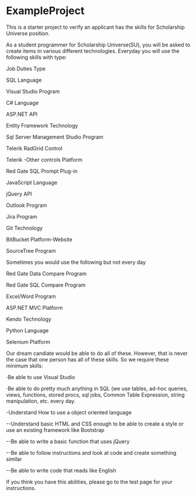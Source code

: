 # ExampleProject
This is a starter project to verify an applicant has the skills for Scholarship Universe position.

As a student programmer for Scholarship Universe(SU), you will be asked to create items in various different technologies.
Everyday you will use the following skills with type:

Job Duties	Type

SQL  	Language

Visual Studio	Program

C#	Language

ASP.NET	API

Entity Framework	Technology

Sql Server Management Studio	Program

Telerik RadGrid	Control

Telerik -Other controls	Platform

Red Gate SQL Prompt	Plug-in

JavaScript	Language

jQuery	API

Outlook	Program

Jira	Program

Git	Technology

BitBucket	Platform-Website

SourceTree	Program


Sometimes you would use the following but not every day

Red Gate Data Compare	Program

Red Gate SQL Compare	Program

Excel/Word	Program

ASP.NET MVC	Platform

Kendo	Technology

Python	Language

Selenium	Platform



Our dream candiate would be able to do all of these. However, that is never the case that one person has all of these skills.
So we require these minimum skills:

⋅Be able to use Visual Studio

⋅Be able to do pretty much anything in SQL (we use tables, ad-hoc queries, views, functions, stored procs, sql jobs, Common Table Expression, string manipulation, etc. every day.

-Understand How to use a object oriented language

--Understand basic HTML and CSS enough to be able to create a style or use an existing framework like Bootstrap

--Be able to write a basic function that uses jQuery

--Be able to follow instructions and look at code and create something similar

--Be able to write code that reads like English

If you think you have this abilities, please go to the test page for your instructions.



